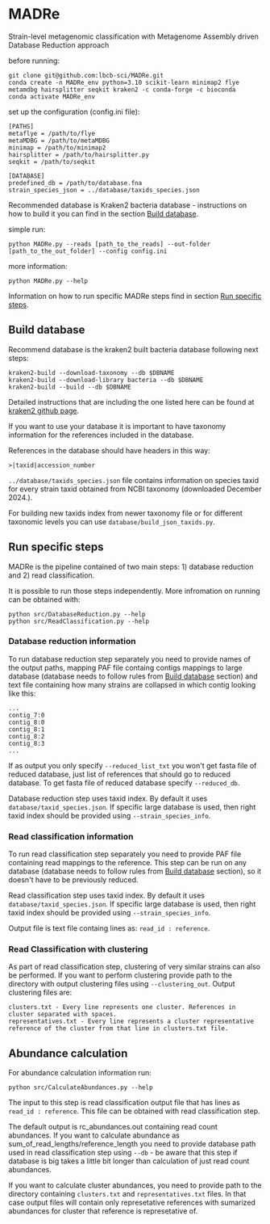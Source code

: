 # MADRe
Strain-level metagenomic classification with Metagenome Assembly driven Database Reduction approach

before running:
```
git clone git@github.com:lbcb-sci/MADRe.git
conda create -n MADRe_env python=3.10 scikit-learn minimap2 flye metamdbg hairsplitter seqkit kraken2 -c conda-forge -c bioconda 
conda activate MADRe_env
```
set up the configuration (config.ini file):
```                                                               
[PATHS]
metaflye = /path/to/flye
metaMDBG = /path/to/metaMDBG
minimap = /path/to/minimap2
hairsplitter = /path/to/hairsplitter.py
seqkit = /path/to/seqkit

[DATABASE]
predefined_db = /path/to/database.fna
strain_species_json = ../database/taxids_species.json
```

Recommended database is Kraken2 bacteria database - instructions on how to build it you can find in the section [Build database](#build-database).


simple run:
```
python MADRe.py --reads [path_to_the_reads] --out-folder [path_to_the_out_folder] --config config.ini
```

more information:
```
python MADRe.py --help
```

Information on how to run specific MADRe steps find in section [Run specific steps](#run-specific-steps).

## Build database

Recommend database is the kraken2 built bacteria database following next steps:
```
kraken2-build --download-taxonomy --db $DBNAME
kraken2-build --download-library bacteria --db $DBNAME
kraken2-build --build --db $DBNAME
```

Detailed instructions that are including the one listed here can be found at [kraken2 github page](https://github.com/DerrickWood/kraken2/blob/master/docs/MANUAL.markdown).

If you want to use your database it is important to have taxonomy information for the references included in the database. 

References in the database should have headers in this way:

```
>|taxid|accession_number
```

```../database/taxids_species.json``` file contains information on species taxid for every strain taxid obtained from NCBI taxonomy (downloaded December 2024.). 

For building new taxids index from newer taxonomy file or for different taxonomic levels you can use ```database/build_json_taxids.py```.

## Run specific steps

MADRe is the pipeline contained of two main steps: 1) database reduction and 2) read classification.

It is possible to run those steps independently. More infromation on running can be obtained with:

```
python src/DatabaseReduction.py --help
python src/ReadClassification.py --help
```

### Database reduction information

To run database reduction step separately you need to provide names of the output paths, mapping PAF file containg contigs mappings to large database (database needs to follow rules from [Build database](#build-database) section) and text file containing how many strains are collapsed in which contig looking like this:
```
...
contig_7:0 
contig_8:0 
contig_8:1 
contig_8:2 
contig_8:3
...
```

If as output you only specify ```--reduced_list_txt``` you won't get fasta file of reduced database, just list of references that should go to reduced database. To get fasta file of reduced database specify ```--reduced_db```.

Database reduction step uses taxid index. By default it uses ```database/taxid_species.json```. If specific large database is used, then right taxid index should be provided using ```--strain_species_info```.


### Read classification information

To run read classification step separately you need to provide PAF file containing read mappings to the reference. This step can be run on any database (database needs to follow rules from [Build database](#build-database) section), so it doesn't have to be previously reduced.

Read classification step uses taxid index. By default it uses ```database/taxid_species.json```. If specific large database is used, then right taxid index should be provided using ```--strain_species_info```.

Output file is text file containg lines as: ```read_id : reference```.

### Read Classification with clustering

As part of read classification step, clustering of very similar strains can also be performed. If you want to perform clustering provide path to the directory with output clustering files using ```--clustering_out```. Output clustering files are:
```
clusters.txt - Every line represents one cluster. References in cluster separated with spaces.
representatives.txt - Every line represents a cluster representative reference of the cluster from that line in clusters.txt file.
```

## Abundance calculation

For abundance calculation information run:

```
python src/CalculateAbundances.py --help
```
The input to this step is read classification output file that has lines as ```read_id : reference```. This file can be obtained with read classification step.

The default output is rc_abundances.out containing read count abundances. If you want to calculate abundance as sum_of_read_lengths/reference_length you need to provide database path used in read classification step using ```--db``` - be aware that this step if database is big takes a little bit longer than calculation of just read count abundances. 

If you want to calculate cluster abundances, you need to provide path to the directory containing ```clusters.txt``` and ```representatives.txt``` files. In that case output files will contain only represetative references with sumarized abundances for cluster that reference is represetative of.

